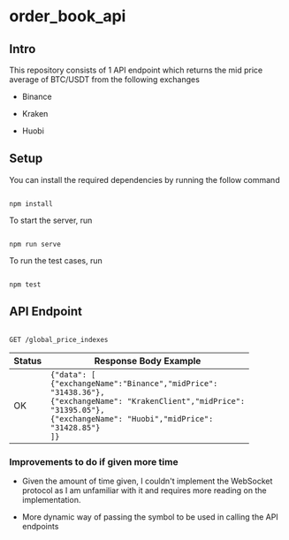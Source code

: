 
#  order_book_api

##  Intro

This repository consists of 1 API endpoint which returns the mid price average of BTC/USDT from the following exchanges

-  Binance

-  Kraken

-  Huobi



##  Setup

You can install the required dependencies by running the follow command

```

npm install

```

To start the server, run

```

npm run serve

```

To run the test cases, run

```

npm test

```



##  API Endpoint

```http

GET /global_price_indexes

```


|Status| Response Body Example |
|--|--|
| OK | <code>{"data": [<br>{"exchangeName":"Binance","midPrice": "31438.36"},<br>{"exchangeName": "KrakenClient","midPrice": "31395.05"},<br>{"exchangeName": "Huobi","midPrice": "31428.85"}<br>]}</code> |

###  Improvements to do if given more time

-  Given the amount of time given, I couldn't implement the WebSocket protocol as I am unfamiliar with it and requires more reading on the implementation.

-  More dynamic way of passing the symbol to be used in calling the API endpoints
